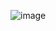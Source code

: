 ![image](https://github.com/YeetKing214/FREE-ROBUX/assets/154599107/f2bd32cf-ccae-4533-9cf2-b75036705c67)

